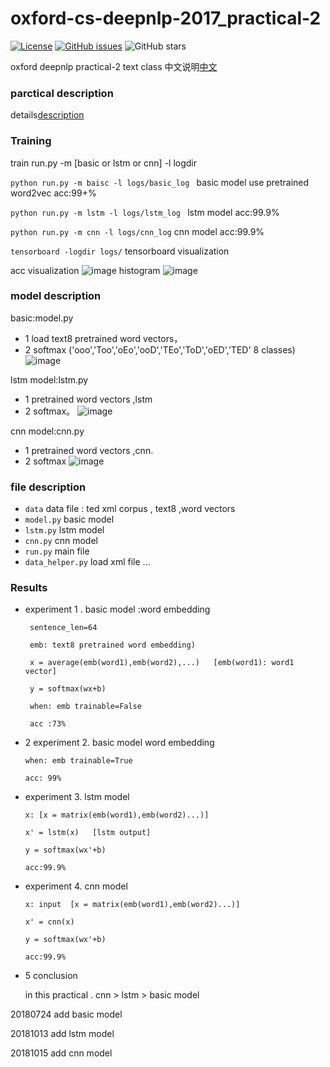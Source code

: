 # oxford-cs-deepnlp-2017_practical-2

[![License](https://img.shields.io/badge/License-Apache%202.0-brightgreen.svg)](https://opensource.org/licenses/Apache-2.0)
[![GitHub issues](https://img.shields.io/github/issues/zhyq/oxford-cs-deepnlp-2017_practical-2.svg)](https://github.com/zhyq/oxford-cs-deepnlp-2017_practical-2/issues)
![GitHub stars](https://img.shields.io/github/stars/zhyq/oxford-cs-deepnlp-2017_practical-2.svg)

  
  oxford deepnlp practical-2 text class
  中文说明[中文](https://github.com/zhyq/oxford-cs-deepnlp-2017_practical-2/README_zh.cn)


### parctical description
   details[description](https://github.com/oxford-cs-deepnlp-2017/practical-2)

### Training
train run.py -m [basic or lstm or cnn] -l logdir

`python run.py -m baisc -l logs/basic_log ` basic model use pretrained word2vec   acc:99+%

`python run.py -m lstm -l logs/lstm_log `  lstm model acc:99.9%

`python run.py -m cnn -l logs/cnn_log`   cnn model acc:99.9%

`tensorboard -logdir logs/` tensorboard visualization 
 
 acc visualization
![image](https://raw.githubusercontent.com/zhyq/oxford-cs-deepnlp-2017_practical-2/master/png/acc.png)
 histogram
![image](https://raw.githubusercontent.com/zhyq/oxford-cs-deepnlp-2017_practical-2/master/png/histogram.png)


### model description

basic:model.py
* 1 load text8 pretrained word vectors，
* 2 softmax  ('ooo','Too','oEo','ooD','TEo','ToD','oED','TED' 8 classes)
![image](https://raw.githubusercontent.com/zhyq/oxford-cs-deepnlp-2017_practical-2/master/png/model.png)

lstm model:lstm.py
* 1 pretrained word vectors ,lstm 
* 2 softmax。
![image](https://raw.githubusercontent.com/zhyq/oxford-cs-deepnlp-2017_practical-2/master/png/lstm.png)

cnn model:cnn.py
* 1 pretrained word vectors ,cnn.
* 2 softmax
![image](https://raw.githubusercontent.com/zhyq/oxford-cs-deepnlp-2017_practical-2/master/png/cnn.png)

### file description
 
 * `data` data file : ted xml corpus , text8 ,word vectors
 * `model.py` basic model
 * `lstm.py`  lstm model
 * `cnn.py` cnn model
 * `run.py` main file
 * `data_helper.py` load xml file ... 

### Results
  
  * experiment 1 . basic model :word embedding 
     
     ```
      sentence_len=64 
      
      emb: text8 pretrained word embedding)
      
      x = average(emb(word1),emb(word2),...)   [emb(word1): word1 vector]
      
      y = softmax(wx+b)
      
      when: emb trainable=False
      
      acc :73%
      ```

  * 2 experiment 2. basic model  word embedding
      
      ```
      when: emb trainable=True
      
      acc: 99%
      ```

  * experiment 3. lstm model
      
      ```
      x: [x = matrix(emb(word1),emb(word2)...)]
      
      x' = lstm(x)   [lstm output]
      
      y = softmax(wx'+b)
      
      acc:99.9%
      ```

  * experiment 4. cnn model
      
      ```
      x: input  [x = matrix(emb(word1),emb(word2)...)]
      
      x' = cnn(x)   
      
      y = softmax(wx'+b)
      
      acc:99.9%
      ```

   * 5 conclusion
  
       in this practical . cnn > lstm > basic model

20180724 add basic model

20181013 add lstm model

20181015 add cnn model



